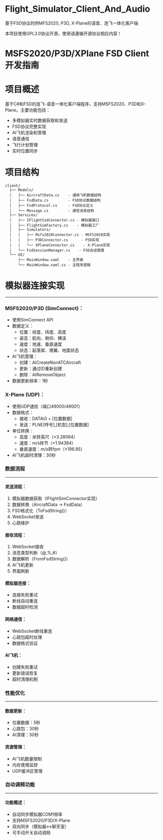 # Flight_Simulator_Client_And_Audio
基于FSD协议的供MFS2020, P3D, X-Plane的语音、连飞一体化客户端

本项目使用GPL3.0协议开源，使用请遵循开源协议相应内容！

MSFS2020/P3D/XPlane FSD Client 开发指南
=====================================

# 项目概述
基于C#和FSD的连飞-语音一体化客户端程序，支持MSFS2020、P3D和X-Plane。主要功能包括：
- 多模拟器实时数据获取和发送
- FSD协议完整实现
- AI飞机渲染和管理
- 语音通信
- 飞行计划管理
- 实时位置同步

# 项目结构
```
client/
  ├── Models/
  │   ├── AircraftData.cs    - 通用飞机数据结构
  │   ├── FsdData.cs         - FSD协议数据结构
  │   ├── FsdProtocol.cs     - FSD协议定义
  │   └── Message.cs         - 通信消息结构
  ├── Services/
  │   ├── IFlightSimConnector.cs - 模拟器接口
  │   ├── FlightSimFactory.cs    - 模拟器工厂
  │   ├── Simulators/
  │   │   ├── Msfs2020Connector.cs - MSFS2020实现
  │   │   ├── P3DConnector.cs      - P3D实现
  │   │   └── XPlaneConnector.cs    - X-Plane实现
  │   └── FsdSessionManager.cs    - FSD会话管理
  └── UI/
      ├── MainWindow.xaml    - 主界面
      └── MainWindow.xaml.cs - 主程序逻辑
```

# 模拟器连接实现
----------------
### MSFS2020/P3D (SimConnect)：
- 使用SimConnect API
- 数据定义：
  * 位置：经度、纬度、高度
  * 姿态：航向、俯仰、横滚
  * 速度：地速、垂直速度
  * 状态：起落架、襟翼、地面状态
- AI飞机管理：
  * 创建：AICreateNonATCAircraft
  * 更新：通过ID重新创建
  * 删除：AIRemoveObject
- 数据更新频率：1秒

### X-Plane (UDP)：
- 使用UDP通信（端口49000/49001）
- 数据格式：
  * 接收：DATA\0 + [位置数据]
  * 发送：PLNE[呼号],[机型],[位置数据]
- 单位转换：
  * 高度：米转英尺（×3.28084）
  * 速度：m/s转节（×1.94384）
  * 垂直速度：m/s转fpm（×196.85）
- AI飞机超时清理：30秒

### 数据流程
-----------
#### 发送流程：
1. 模拟器数据获取（IFlightSimConnector实现）
2. 数据转换（AircraftData -> FsdData）
3. FSD格式化（ToFsdString()）
4. WebSocket发送
5. 心跳维护

#### 接收流程：
1. WebSocket接收
2. 消息类型判断（@,%,#）
3. 数据解析（FromFsdString()）
4. AI飞机更新
5. 界面刷新

#### 模拟器连接：
- 连接失败重试
- 断线自动重连
- 数据超时检测

#### 网络通信：
- WebSocket断线重连
- 心跳包超时处理
- 数据格式验证

#### AI飞机：
- 创建失败重试
- 更新错误恢复
- 超时清理机制

### 性能优化
-----------
#### 数据更新：
- 位置数据：5秒
- 心跳包：30秒
- AI清理：30秒

#### 资源管理：
- AI飞机数量限制
- 内存使用监控
- UDP缓冲区管理

### 自动调频功能
--------------
#### 功能概述：
- 自动同步模拟器COM1频率
- 支持MSFS2020/P3D/X-Plane
- 双向同步（模拟器<->聊天室）
- 可手动开关自动调频
